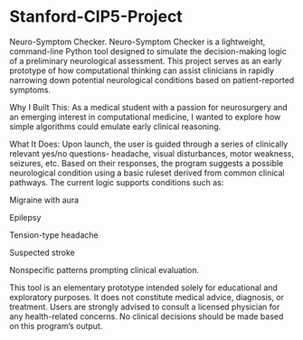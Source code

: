 # Stanford-CIP5-Project
Neuro-Symptom Checker.
Neuro-Symptom Checker is a lightweight, command-line Python tool designed to simulate the decision-making logic of a preliminary neurological assessment. This project serves as an early prototype of how computational thinking can assist clinicians in rapidly narrowing down potential neurological conditions based on patient-reported symptoms.

Why I Built This:
As a medical student with a passion for neurosurgery and an emerging interest in computational medicine, I wanted to explore how simple algorithms could emulate early clinical reasoning. 

What It Does:
Upon launch, the user is guided through a series of clinically relevant yes/no questions- headache, visual disturbances, motor weakness, seizures, etc. Based on their responses, the program suggests a possible neurological condition using a basic ruleset derived from common clinical pathways. The current logic supports conditions such as:

Migraine with aura

Epilepsy

Tension-type headache

Suspected stroke

Nonspecific patterns prompting clinical evaluation.

This tool is an elementary prototype intended solely for educational and exploratory purposes. It does not constitute medical advice, diagnosis, or treatment. Users are strongly advised to consult a licensed physician for any health-related concerns. No clinical decisions should be made based on this program’s output.
